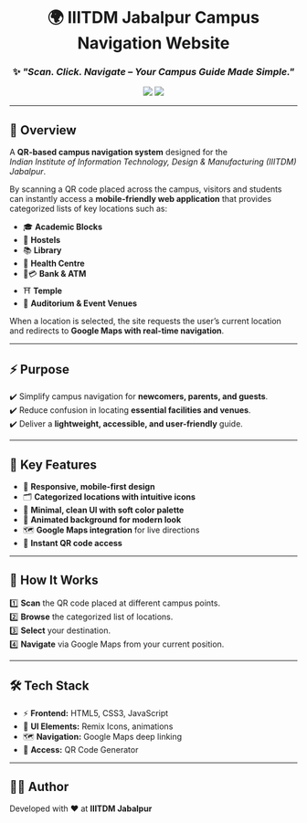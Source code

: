 <div align="center">

# 🌍 IIITDM Jabalpur Campus Navigation Website  

### ✨ *"Scan. Click. Navigate – Your Campus Guide Made Simple."*  

<img src="https://img.shields.io/badge/Project-IIITDM%20Navigation-blue?style=for-the-badge&logo=googlemaps" />  
<img src="https://img.shields.io/badge/Made%20With-HTML%2C%20CSS%2C%20JS-green?style=for-the-badge&logo=javascript" />  

</div>  

---

## 📖 Overview  
A **QR-based campus navigation system** designed for the  
*Indian Institute of Information Technology, Design & Manufacturing (IIITDM) Jabalpur*.  

By scanning a QR code placed across the campus, visitors and students can instantly access a **mobile-friendly web application** that provides categorized lists of key locations such as:  

- 🎓 **Academic Blocks**  
- 🏢 **Hostels**  
- 📚 **Library**  
- 🏥 **Health Centre**  
- 🏦💳 **Bank & ATM**  
- ⛩️ **Temple**  
- 📅 **Auditorium & Event Venues**  

When a location is selected, the site requests the user’s current location and redirects to **Google Maps with real-time navigation**.  

---

## ⚡ Purpose  
✔️ Simplify campus navigation for **newcomers, parents, and guests**.  
✔️ Reduce confusion in locating **essential facilities and venues**.  
✔️ Deliver a **lightweight, accessible, and user-friendly** guide.  

---

## 🎨 Key Features  
- 📱 **Responsive, mobile-first design**  
- 🗂️ **Categorized locations with intuitive icons**  
- 🎨 **Minimal, clean UI with soft color palette**  
- 🌌 **Animated background for modern look**  
- 🗺️ **Google Maps integration** for live directions  
- 🔗 **Instant QR code access**  

---

## 🚀 How It Works  
1️⃣ **Scan** the QR code placed at different campus points.  
2️⃣ **Browse** the categorized list of locations.  
3️⃣ **Select** your destination.  
4️⃣ **Navigate** via Google Maps from your current position.  

---

## 🛠️ Tech Stack  
- ⚡ **Frontend:** HTML5, CSS3, JavaScript  
- 🎨 **UI Elements:** Remix Icons, animations  
- 🗺️ **Navigation:** Google Maps deep linking  
- 📲 **Access:** QR Code Generator  

---

## 👨‍💻 Author  
Developed with ❤️ at **IIITDM Jabalpur**  
